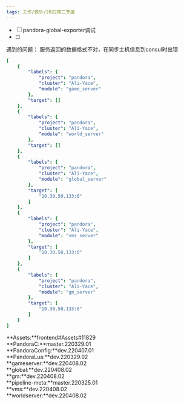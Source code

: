 ```yaml
---
tags: 工作/攸乐/2022第二季度
---
```


- [ ] pandora-global-exporter调试
- [ ] 


遇到的问题：
服务返回的数据格式不对，在同步主机信息到consul时出错

```yaml
[
    {
        "labels": {
            "project": "pandora",
            "cluster": "Ali-Yace",
            "module": "game_server"
        },
        "target": []
    },
    {
        "labels": {
            "project": "pandora",
            "cluster": "Ali-Yace",
            "module": "world_server"
        },
        "target": []
    },
    {
        "labels": {
            "project": "pandora",
            "cluster": "Ali-Yace",
            "module": "global_server"
        },
        "target": [
            "10.30.50.133:0"
        ]
    },
    {
        "labels": {
            "project": "pandora",
            "cluster": "Ali-Yace",
            "module": "vms_server"
        },
        "target": [
            "10.30.50.133:0"
        ]
    },
    {
        "labels": {
            "project": "pandora",
            "cluster": "Ali-Yace",
            "module": "gm_server"
        },
        "target": [
            "10.30.50.133:0"
        ]
    }
]
```


**Assets:**frontend#Assets#11829  
**PandoraC:**master.220329.01  
**PandoraConfig:**dev.220407.01  
**PandoraLua:**dev.220329.02  
**gameserver:**dev.220408.02  
**global:**dev.220408.02  
**gm:**dev.220408.02  
**pipeline-meta:**master.220325.01  
**vms:**dev.220408.02  
**worldserver:**dev.220408.02